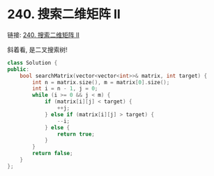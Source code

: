 # 240. 搜索二维矩阵 II

链接: [240. 搜索二维矩阵 II](https://leetcode.cn/problems/search-a-2d-matrix-ii/)

斜着看, 是二叉搜索树!

```C++
class Solution {
public:
    bool searchMatrix(vector<vector<int>>& matrix, int target) {
        int n = matrix.size(), m = matrix[0].size();
        int i = n - 1, j = 0;
        while (i >= 0 && j < m) {
            if (matrix[i][j] < target) {
                ++j;
            } else if (matrix[i][j] > target) {
                --i;
            } else {
                return true;
            }
        }
        return false;
    }
};
```
